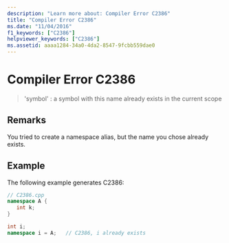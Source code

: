 ```yaml
---
description: "Learn more about: Compiler Error C2386"
title: "Compiler Error C2386"
ms.date: "11/04/2016"
f1_keywords: ["C2386"]
helpviewer_keywords: ["C2386"]
ms.assetid: aaaa1284-34a0-4da2-8547-9fcbb559dae0
---
```

# Compiler Error C2386

> 'symbol' : a symbol with this name already exists in the current scope

## Remarks

You tried to create a namespace alias, but the name you chose already exists.

## Example

The following example generates C2386:

```cpp
// C2386.cpp
namespace A {
   int k;
}

int i;
namespace i = A;   // C2386, i already exists
```
